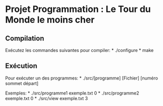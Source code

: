 Projet Programmation : Le Tour du Monde le moins cher
=====================================================


Compilation
-----------

Exécutez les commandes suivantes pour compiler:
	* ./configure
	* make
	
Exécution
---------
Pour exécuter un des programmes:
	* ./src/[programme] [Fichier] [numéro sommet départ]

Exemples:
	* ./src/programme1 exemple.txt 0
	* ./src/programme2 exemple.txt 0
	* ./src/view exemple.txt 3

